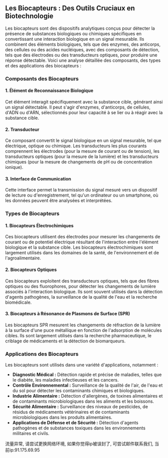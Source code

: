 ## Les Biocapteurs : Des Outils Cruciaux en Biotechnologie

Les biocapteurs sont des dispositifs analytiques conçus pour détecter la présence de substances biologiques ou chimiques spécifiques en convertissant une interaction biologique en un signal mesurable. Ils combinent des éléments biologiques, tels que des enzymes, des anticorps, des cellules ou des acides nucléiques, avec des composants de détection, tels que des électrodes ou des transducteurs optiques, pour produire une réponse détectable. Voici une analyse détaillée des composants, des types et des applications des biocapteurs :

### Composants des Biocapteurs

#### 1. Élément de Reconnaissance Biologique
Cet élément interagit spécifiquement avec la substance cible, générant ainsi un signal détectable. Il peut s'agir d'enzymes, d'anticorps, de cellules, d'ADN ou d'ARN, sélectionnés pour leur capacité à se lier ou à réagir avec la substance cible.

#### 2. Transducteur
Ce composant convertit le signal biologique en un signal mesurable, tel que électrique, optique ou chimique. Les transducteurs les plus courants comprennent les électrodes (pour la mesure de courant ou de tension), les transducteurs optiques (pour la mesure de la lumière) et les transducteurs chimiques (pour la mesure de changements de pH ou de concentration ionique).

#### 3. Interface de Communication
Cette interface permet la transmission du signal mesuré vers un dispositif de lecture ou d'enregistrement, tel qu'un ordinateur ou un smartphone, où les données peuvent être analysées et interprétées.

### Types de Biocapteurs

#### 1. Biocapteurs Électrochimiques
Ces biocapteurs utilisent des électrodes pour mesurer les changements de courant ou de potentiel électrique résultant de l'interaction entre l'élément biologique et la substance cible. Les biocapteurs électrochimiques sont largement utilisés dans les domaines de la santé, de l'environnement et de l'agroalimentaire.

#### 2. Biocapteurs Optiques
Ces biocapteurs exploitent des transducteurs optiques, tels que des fibres optiques ou des fluorophores, pour détecter les changements de lumière associés à l'interaction biologique. Ils sont souvent utilisés dans la détection d'agents pathogènes, la surveillance de la qualité de l'eau et la recherche biomédicale.

#### 3. Biocapteurs à Résonance de Plasmons de Surface (SPR)
Les biocapteurs SPR mesurent les changements de réfraction de la lumière à la surface d'une puce métallique en fonction de l'adsorption de molécules cibles. Ils sont largement utilisés dans la recherche pharmaceutique, le criblage de médicaments et la détection de biomarqueurs.

### Applications des Biocapteurs

Les biocapteurs sont utilisés dans une variété d'applications, notamment :

- **Diagnostic Médical :** Détection rapide et précise de maladies, telles que le diabète, les maladies infectieuses et les cancers.
- **Contrôle Environnemental :** Surveillance de la qualité de l'air, de l'eau et du sol pour détecter les contaminants chimiques et biologiques.
- **Industrie Alimentaire :** Détection d'allergènes, de toxines alimentaires et de contaminants microbiologiques dans les aliments et les boissons.
- **Sécurité Alimentaire :** Surveillance des niveaux de pesticides, de résidus de médicaments vétérinaires et de contaminants microbiologiques dans les produits alimentaires.
- **Applications de Défense et de Sécurité :** Détection d'agents pathogènes et de substances toxiques dans les environnements militaires et civils.

流量异常, 请尝试更换网络环境, 如果你觉得ip被误封了, 可尝试邮件联系我们, 当前ip:91.175.69.95